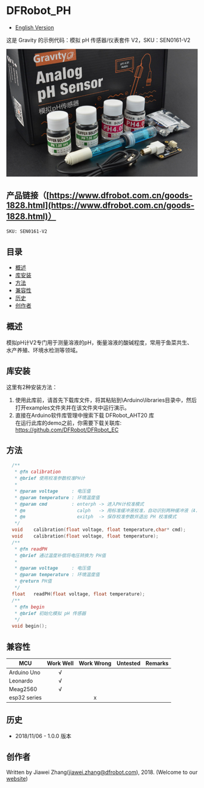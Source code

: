 # DFRobot_PH

* [English Version](./README.md)

这是 Gravity 的示例代码：模拟 pH 传感器/仪表套件 V2，SKU：SEN0161-V2

![产品效果图](./resources/images/SEN0161-V2.png)


## 产品链接（[https://www.dfrobot.com.cn/goods-1828.html](https://www.dfrobot.com.cn/goods-1828.html)）
    SKU: SEN0161-V2
   
## 目录

* [概述](#概述)
* [库安装](#库安装)
* [方法](#方法)
* [兼容性](#兼容性)
* [历史](#历史)
* [创作者](#创作者)

## 概述

模拟pH计V2专门用于测量溶液的pH，衡量溶液的酸碱程度，常用于鱼菜共生、水产养殖、环境水检测等领域。

## 库安装

这里有2种安装方法：
1. 使用此库前，请首先下载库文件，将其粘贴到\Arduino\libraries目录中，然后打开examples文件夹并在该文件夹中运行演示。
2. 直接在Arduino软件库管理中搜索下载 DFRobot_AHT20 库 <br>
在运行此库的demo之前，你需要下载关联库: https://github.com/DFRobot/DFRobot_EC

## 方法

```C++
  /**
   * @fn calibration
   * @brief 使用校准参数校准PH计
   *
   * @param voltage     : 电压值
   * @param temperature : 环境温度值
   * @param cmd         : enterph -> 进入PH计校准模式
   * @n                   calph   -> 用标准缓冲液校准，自动识别两种缓冲液（4.0和7.0）
   * @n                   exitph  -> 保存校准参数并退出 PH 校准模式
   */
  void    calibration(float voltage, float temperature,char* cmd); 
  void    calibration(float voltage, float temperature);
  /**
   * @fn readPH
   * @brief 通过温度补偿将电压转换为 PH值
   *
   * @param voltage     : 电压值
   * @param temperature : 环境温度值
   * @return PH值
   */
  float   readPH(float voltage, float temperature); 
  /**
   * @fn begin
   * @brief 初始化模拟 pH 传感器
   */
  void begin();
```

## 兼容性

MCU                | Work Well | Work Wrong | Untested  | Remarks
------------------ | :----------: | :----------: | :---------: | -----
Arduino Uno  |      √       |             |            | 
Leonardo  |      √       |             |            | 
Meag2560 |      √       |             |            | 
esp32 series   |              |     x       |            |

## 历史

- 2018/11/06 - 1.0.0 版本

## 创作者

Written by Jiawei Zhang(jiawei.zhang@dfrobot.com), 2018. (Welcome to our [website](https://www.dfrobot.com/))



